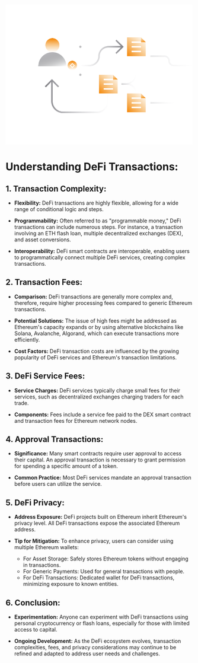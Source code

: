 ![](../images/defi6-Main-l.png)

# Understanding DeFi Transactions:

## 1. Transaction Complexity:

- **Flexibility:**
  DeFi transactions are highly flexible, allowing for a wide range of conditional logic and steps.

- **Programmability:**
  Often referred to as "programmable money," DeFi transactions can include numerous steps. For instance, a transaction involving an ETH flash loan, multiple decentralized exchanges (DEX), and asset conversions.

- **Interoperability:**
  DeFi smart contracts are interoperable, enabling users to programmatically connect multiple DeFi services, creating complex transactions.

## 2. Transaction Fees:

- **Comparison:**
  DeFi transactions are generally more complex and, therefore, require higher processing fees compared to generic Ethereum transactions.

- **Potential Solutions:**
  The issue of high fees might be addressed as Ethereum's capacity expands or by using alternative blockchains like Solana, Avalanche, Algorand, which can execute transactions more efficiently.

- **Cost Factors:**
  DeFi transaction costs are influenced by the growing popularity of DeFi services and Ethereum's transaction limitations.

## 3. DeFi Service Fees:

- **Service Charges:**
  DeFi services typically charge small fees for their services, such as decentralized exchanges charging traders for each trade.

- **Components:**
  Fees include a service fee paid to the DEX smart contract and transaction fees for Ethereum network nodes.

## 4. Approval Transactions:

- **Significance:**
  Many smart contracts require user approval to access their capital. An approval transaction is necessary to grant permission for spending a specific amount of a token.

- **Common Practice:**
  Most DeFi services mandate an approval transaction before users can utilize the service.

## 5. DeFi Privacy:

- **Address Exposure:**
  DeFi projects built on Ethereum inherit Ethereum's privacy level. All DeFi transactions expose the associated Ethereum address.

- **Tip for Mitigation:**
  To enhance privacy, users can consider using multiple Ethereum wallets:
  - For Asset Storage: Safely stores Ethereum tokens without engaging in transactions.
  - For Generic Payments: Used for general transactions with people.
  - For DeFi Transactions: Dedicated wallet for DeFi transactions, minimizing exposure to known entities.

## 6. Conclusion:

- **Experimentation:**
  Anyone can experiment with DeFi transactions using personal cryptocurrency or flash loans, especially for those with limited access to capital.

- **Ongoing Development:**
  As the DeFi ecosystem evolves, transaction complexities, fees, and privacy considerations may continue to be refined and adapted to address user needs and challenges.
